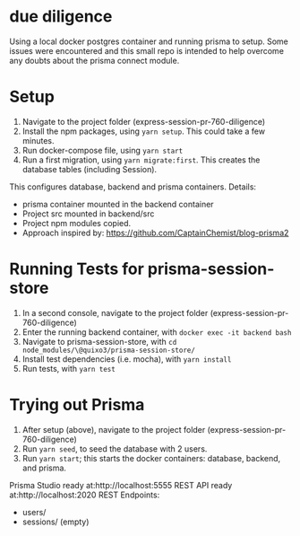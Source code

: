 # due diligence
Using a local docker postgres container and running prisma to setup. Some issues were
encountered and this small repo is intended to help overcome any doubts about the
prisma connect module.

# Setup

1. Navigate to the project folder (express-session-pr-760-diligence)
2. Install the npm packages, using ```yarn setup```. This could take a few minutes.
3. Run docker-compose file, using ```yarn start```
4. Run a first migration, using ```yarn migrate:first```. This creates the database tables (including Session).

This configures database, backend and prisma containers.
Details:
* prisma container mounted in the backend container
* Project src mounted in backend/src
* Project npm modules copied.
* Approach inspired by: https://github.com/CaptainChemist/blog-prisma2

# Running Tests for prisma-session-store

1. In a second console, navigate to the project folder (express-session-pr-760-diligence)
2. Enter the running backend container, with ```docker exec -it backend bash```
3. Navigate to prisma-session-store, with ```cd node_modules/\@quixo3/prisma-session-store/```
4. Install test dependencies (i.e. mocha), with ```yarn install ```
5. Run tests, with ```yarn test```

# Trying out Prisma

1. After setup (above), navigate to the project folder (express-session-pr-760-diligence)
2. Run ```yarn seed```, to seed the database with 2 users.
2. Run ```yarn start```; this starts the docker containers: database, backend, and prisma.

Prisma Studio ready at:http://localhost:5555
REST API ready at:http://localhost:2020
REST Endpoints:
* users/
* sessions/ (empty)



